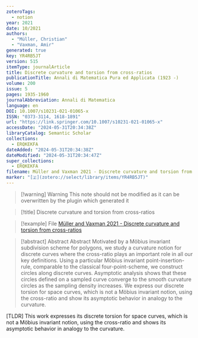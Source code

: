 ```yaml
---
zoteroTags:
  - notion
year: 2021
date: 10/2021
authors:
  - "Müller, Christian"
  - "Vaxman, Amir"
generated: true
key: YR4RB5JT
version: 515
itemType: journalArticle
title: Discrete curvature and torsion from cross-ratios
publicationTitle: Annali di Matematica Pura ed Applicata (1923 -)
volume: 200
issue: 5
pages: 1935-1960
journalAbbreviation: Annali di Matematica
language: en
DOI: 10.1007/s10231-021-01065-x
ISSN: "0373-3114, 1618-1891"
url: "https://link.springer.com/10.1007/s10231-021-01065-x"
accessDate: "2024-05-31T20:34:38Z"
libraryCatalog: Semantic Scholar
collections:
  - ERQKEKFA
dateAdded: "2024-05-31T20:34:38Z"
dateModified: "2024-05-31T20:34:47Z"
super_collections:
  - ERQKEKFA
filename: Müller and Vaxman 2021 - Discrete curvature and torsion from cross-ratios
marker: "[🇿](zotero://select/library/items/YR4RB5JT)"
---
```


>[!warning] Warning
> This note should not be modified as it can be overwritten by the plugin which generated it

> [!title] Discrete curvature and torsion from cross-ratios

> [!example] File
> [Müller and Vaxman 2021 - Discrete curvature and torsion from cross-ratios](Müller%20and%20Vaxman%202021%20-%20Discrete%20curvature%20and%20torsion%20from%20cross-ratios.pdf)

> [!abstract] Abstract
> Abstract
>             Motivated by a Möbius invariant subdivision scheme for polygons, we study a curvature notion for discrete curves where the cross-ratio plays an important role in all our key definitions. Using a particular Möbius invariant point-insertion-rule, comparable to the classical four-point-scheme, we construct circles along discrete curves. Asymptotic analysis shows that these circles defined on a sampled curve converge to the smooth curvature circles as the sampling density increases. We express our discrete torsion for space curves, which is not a Möbius invariant notion, using the cross-ratio and show its asymptotic behavior in analogy to the curvature.

[TLDR] This work expresses its discrete torsion for space curves, which is not a Möbius invariant notion, using the cross-ratio and shows its asymptotic behavior in analogy to the curvature.

